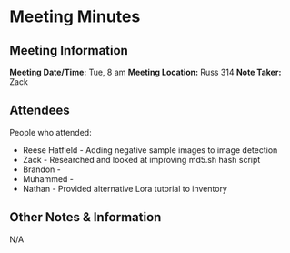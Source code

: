 # Meeting Minutes
## Meeting Information
**Meeting Date/Time:** Tue, 8 am
**Meeting Location:** Russ 314
**Note Taker:** Zack

## Attendees
People who attended:
- Reese Hatfield - Adding negative sample images to image detection
- Zack - Researched and looked at improving md5.sh hash script
- Brandon -
- Muhammed -
- Nathan - Provided alternative Lora tutorial to inventory

## Other Notes & Information
N/A

